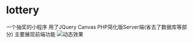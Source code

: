 # lottery
一个抽奖的小程序 用了JQuery Canvas PHP简化版Server端(省去了数据库等部分) 主要展现前端功能
![动态效果](lottery/images/forGitReadMe/抽奖.gif)
